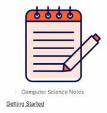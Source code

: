 <img src="./_media/note.png" alt="note image" style="width: 200px; margin-left: 50px;" />

<br />

> Computer Science Notes

[Getting Started](#computer-science-notes)